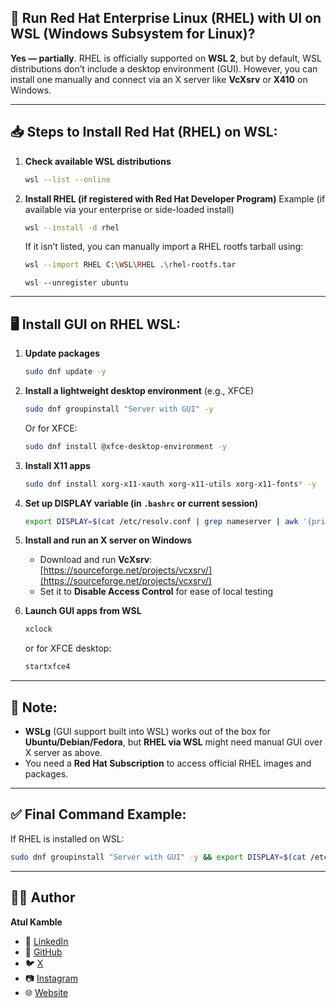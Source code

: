 ## 📌 Run **Red Hat Enterprise Linux (RHEL) with UI on WSL (Windows Subsystem for Linux)?**

**Yes — partially**.
RHEL is officially supported on **WSL 2**, but by default, WSL distributions don’t include a desktop environment (GUI). However, you can install one manually and connect via an X server like **VcXsrv** or **X410** on Windows.

---

## 📥 Steps to Install Red Hat (RHEL) on WSL:

1. **Check available WSL distributions**

   ```bash
   wsl --list --online
   ```

2. **Install RHEL (if registered with Red Hat Developer Program)**
   Example (if available via your enterprise or side-loaded install)

   ```bash
   wsl --install -d rhel
   ```

   If it isn’t listed, you can manually import a RHEL rootfs tarball using:

   ```bash
   wsl --import RHEL C:\WSL\RHEL .\rhel-rootfs.tar
   ```


   ```
   wsl --unregister ubuntu
   ```
---

## 🖥️ Install GUI on RHEL WSL:

1. **Update packages**

   ```bash
   sudo dnf update -y
   ```

2. **Install a lightweight desktop environment** (e.g., XFCE)

   ```bash
   sudo dnf groupinstall "Server with GUI" -y
   ```

   Or for XFCE:

   ```bash
   sudo dnf install @xfce-desktop-environment -y
   ```

3. **Install X11 apps**

   ```bash
   sudo dnf install xorg-x11-xauth xorg-x11-utils xorg-x11-fonts* -y
   ```

4. **Set up DISPLAY variable (in `.bashrc` or current session)**

   ```bash
   export DISPLAY=$(cat /etc/resolv.conf | grep nameserver | awk '{print $2}'):0
   ```

5. **Install and run an X server on Windows**

   * Download and run **VcXsrv**: [https://sourceforge.net/projects/vcxsrv/](https://sourceforge.net/projects/vcxsrv/)
   * Set it to **Disable Access Control** for ease of local testing

6. **Launch GUI apps from WSL**

   ```bash
   xclock
   ```

   or for XFCE desktop:

   ```bash
   startxfce4
   ```

---

## 📌 Note:

* **WSLg** (GUI support built into WSL) works out of the box for **Ubuntu/Debian/Fedora**, but **RHEL via WSL** might need manual GUI over X server as above.
* You need a **Red Hat Subscription** to access official RHEL images and packages.

---

## ✅ Final Command Example:

If RHEL is installed on WSL:

```bash
sudo dnf groupinstall "Server with GUI" -y && export DISPLAY=$(cat /etc/resolv.conf | grep nameserver | awk '{print $2}'):0 && startxfce4
```
---
## 👨‍💻 Author

**Atul Kamble**

- 💼 [LinkedIn](https://www.linkedin.com/in/atuljkamble)
- 🐙 [GitHub](https://github.com/atulkamble)
- 🐦 [X](https://x.com/Atul_Kamble)
- 📷 [Instagram](https://www.instagram.com/atuljkamble)
- 🌐 [Website](https://www.atulkamble.in)

